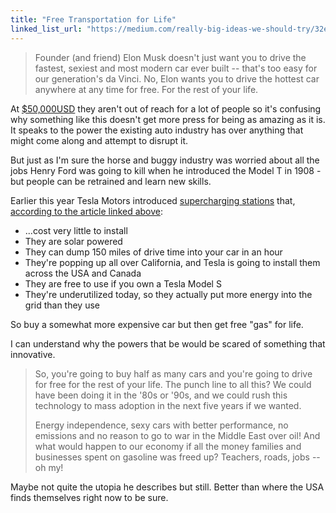 ```yaml
---
title: "Free Transportation for Life"
linked_list_url: "https://medium.com/really-big-ideas-we-should-try/32eeaacc207a"
---
```

<blockquote><p>
  Founder (and friend) Elon Musk doesn't just want you to drive the fastest, sexiest and most modern car ever built -- that's too easy for our generation's da Vinci. No, Elon wants you to drive the hottest car anywhere at any time for free. For the rest of your life.
</p></blockquote>
<p>At <a href="https://www.teslamotors.com/own">$50,000USD</a> they aren't out of reach for a lot of people so it's confusing why something like this doesn't get more press for being as amazing as it is. It speaks to the power the existing auto industry has over anything that might come along and attempt to disrupt it.</p>
<p>But just as I'm sure the horse and buggy industry was worried about all the jobs Henry Ford was going to kill when he introduced the Model T in 1908 - but people can be retrained and learn new skills.</p>
<p>Earlier this year Tesla Motors introduced <a href="http://www.teslamotors.com/about/press/releases/tesla-motors-launches-revolutionary-supercharger-enabling-convenient-long-dista">supercharging stations</a> that, <a href="https://medium.com/really-big-ideas-we-should-try/32eeaacc207a">according to the article linked above</a>:</p>
<ul>
<li>...cost very little to install</li>
<li>They are solar powered</li>
<li>They can dump 150 miles of drive time into your car in an hour </li>
<li>They're popping up all over California, and Tesla is going to install them across the USA and Canada</li>
<li>They are free to use if you own a Tesla Model S</li>
<li>They're underutilized today, so they actually put more energy into the grid than they use</li>
</ul>
<p>So buy a somewhat more expensive car but then get free "gas" for life.</p>
<p>I can understand why the powers that be would be scared of something that innovative.</p>
<blockquote><p>
  So, you're going to buy half as many cars and you're going to drive for free for the rest of your life. The punch line to all this? We could have been doing it in the '80s or '90s, and we could rush this technology to mass adoption in the next five years if we wanted.</p>
<p>  Energy independence, sexy cars with better performance, no emissions and no reason to go to war in the Middle East over oil! And what would happen to our economy if all the money families and businesses spent on gasoline was freed up? Teachers, roads, jobs -- oh my!
</p></blockquote>
<p>Maybe not quite the utopia he describes but still. Better than where the USA finds themselves right now to be sure.</p>
